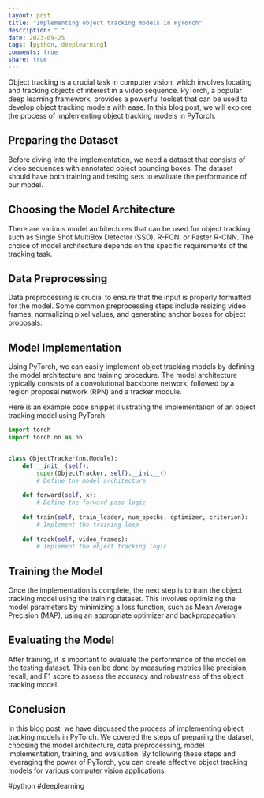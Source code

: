 ```yaml
---
layout: post
title: "Implementing object tracking models in PyTorch"
description: " "
date: 2023-09-25
tags: [python, deeplearning]
comments: true
share: true
---
```


Object tracking is a crucial task in computer vision, which involves locating and tracking objects of interest in a video sequence. PyTorch, a popular deep learning framework, provides a powerful toolset that can be used to develop object tracking models with ease. In this blog post, we will explore the process of implementing object tracking models in PyTorch.

## Preparing the Dataset

Before diving into the implementation, we need a dataset that consists of video sequences with annotated object bounding boxes. The dataset should have both training and testing sets to evaluate the performance of our model.

## Choosing the Model Architecture

There are various model architectures that can be used for object tracking, such as Single Shot MultiBox Detector (SSD), R-FCN, or Faster R-CNN. The choice of model architecture depends on the specific requirements of the tracking task.

## Data Preprocessing

Data preprocessing is crucial to ensure that the input is properly formatted for the model. Some common preprocessing steps include resizing video frames, normalizing pixel values, and generating anchor boxes for object proposals.

## Model Implementation

Using PyTorch, we can easily implement object tracking models by defining the model architecture and training procedure. The model architecture typically consists of a convolutional backbone network, followed by a region proposal network (RPN) and a tracker module.

Here is an example code snippet illustrating the implementation of an object tracking model using PyTorch:

```python
import torch
import torch.nn as nn


class ObjectTracker(nn.Module):
    def __init__(self):
        super(ObjectTracker, self).__init__()
        # Define the model architecture
    
    def forward(self, x):
        # Define the forward pass logic
    
    def train(self, train_loader, num_epochs, optimizer, criterion):
        # Implement the training loop
    
    def track(self, video_frames):
        # Implement the object tracking logic
```

## Training the Model

Once the implementation is complete, the next step is to train the object tracking model using the training dataset. This involves optimizing the model parameters by minimizing a loss function, such as Mean Average Precision (MAP), using an appropriate optimizer and backpropagation.

## Evaluating the Model

After training, it is important to evaluate the performance of the model on the testing dataset. This can be done by measuring metrics like precision, recall, and F1 score to assess the accuracy and robustness of the object tracking model.

## Conclusion

In this blog post, we have discussed the process of implementing object tracking models in PyTorch. We covered the steps of preparing the dataset, choosing the model architecture, data preprocessing, model implementation, training, and evaluation. By following these steps and leveraging the power of PyTorch, you can create effective object tracking models for various computer vision applications.

#python #deeplearning